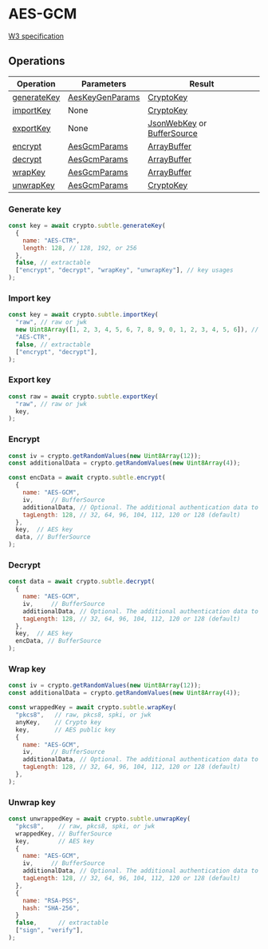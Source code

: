 # AES-GCM

[W3 specification](https://www.w3.org/TR/WebCryptoAPI/#aes-gcm)

## Operations

| Operation | Parameters | Result |
|-----------|------------|--------|
| [generateKey](#generate-key) | [AesKeyGenParams](https://www.w3.org/TR/WebCryptoAPI/#aes-keygen-params) | [CryptoKey](https://www.w3.org/TR/WebCryptoAPI/#dfn-CryptoKey) |
| [importKey](#import-key) | None | [CryptoKey](https://www.w3.org/TR/WebCryptoAPI/#dfn-CryptoKey) |
| [exportKey](#export-key) | None | [JsonWebKey](https://www.w3.org/TR/WebCryptoAPI/#JsonWebKey-dictionary) or [BufferSource](https://heycam.github.io/webidl/#common-BufferSource) |
| [encrypt](#encrypt) | [AesGcmParams](https://www.w3.org/TR/WebCryptoAPI/#aes-gcm-params) | [ArrayBuffer](https://www.w3.org/TR/WebCryptoAPI/#dfn-ArrayBuffer) |
| [decrypt](#decrypt) | [AesGcmParams](https://www.w3.org/TR/WebCryptoAPI/#aes-gcm-params) | [ArrayBuffer](https://www.w3.org/TR/WebCryptoAPI/#dfn-ArrayBuffer) |
| [wrapKey](#wrap-key) | [AesGcmParams](https://www.w3.org/TR/WebCryptoAPI/#aes-gcm-params) | [ArrayBuffer](https://www.w3.org/TR/WebCryptoAPI/#dfn-ArrayBuffer) |
| [unwrapKey](#unwrap-key) | [AesGcmParams](https://www.w3.org/TR/WebCryptoAPI/#aes-gcm-params) | [CryptoKey](https://www.w3.org/TR/WebCryptoAPI/#dfn-CryptoKey) |

### Generate key
```js
const key = await crypto.subtle.generateKey(
  {
    name: "AES-CTR",
    length: 128, // 128, 192, or 256
  },
  false, // extractable
  ["encrypt", "decrypt", "wrapKey", "unwrapKey"], // key usages
);
```

### Import key
```js
const key = await crypto.subtle.importKey(
  "raw", // raw or jwk
  new Uint8Array([1, 2, 3, 4, 5, 6, 7, 8, 9, 0, 1, 2, 3, 4, 5, 6]), // raw data
  "AES-CTR",
  false, // extractable
  ["encrypt", "decrypt"],
);
```

### Export key
```js
const raw = await crypto.subtle.exportKey(
  "raw", // raw or jwk
  key,
);
```

### Encrypt
```js
const iv = crypto.getRandomValues(new Uint8Array(12));
const additionalData = crypto.getRandomValues(new Uint8Array(4));

const encData = await crypto.subtle.encrypt(
  {
    name: "AES-GCM",
    iv,     // BufferSource
    additionalData, // Optional. The additional authentication data to include
    tagLength: 128, // 32, 64, 96, 104, 112, 120 or 128 (default)
  },
  key,  // AES key
  data, // BufferSource
);
```

### Decrypt
```js
const data = await crypto.subtle.decrypt(
  {
    name: "AES-GCM",
    iv,     // BufferSource
    additionalData, // Optional. The additional authentication data to include
    tagLength: 128, // 32, 64, 96, 104, 112, 120 or 128 (default)
  },
  key,  // AES key
  encData, // BufferSource
);
```

### Wrap key
```js
const iv = crypto.getRandomValues(new Uint8Array(12));
const additionalData = crypto.getRandomValues(new Uint8Array(4));

const wrappedKey = await crypto.subtle.wrapKey(
  "pkcs8",   // raw, pkcs8, spki, or jwk
  anyKey,    // Crypto key
  key,       // AES public key
  {
    name: "AES-GCM",
    iv,     // BufferSource
    additionalData, // Optional. The additional authentication data to include
    tagLength: 128, // 32, 64, 96, 104, 112, 120 or 128 (default)
  },
);
```

### Unwrap key
```js
const unwrappedKey = await crypto.subtle.unwrapKey(
  "pkcs8",    // raw, pkcs8, spki, or jwk
  wrappedKey, // BufferSource
  key,        // AES key
  {
    name: "AES-GCM",
    iv,     // BufferSource
    additionalData, // Optional. The additional authentication data to include
    tagLength: 128, // 32, 64, 96, 104, 112, 120 or 128 (default)
  },
  {
    name: "RSA-PSS",
    hash: "SHA-256",
  }
  false,      // extractable
  ["sign", "verify"],
);
```
